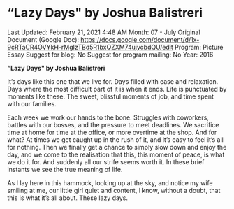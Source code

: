 # “Lazy Days" by Joshua Balistreri

Last Updated: February 21, 2021 4:48 AM
Month: 07 - July
Original Document (Google Doc): https://docs.google.com/document/d/1x-9cRTaCR4OVYkH-rMgIzTBd5R1bxQZXM74ujycbdQU/edit
Program: Picture Essay
Suggest for blog: No
Suggest for program mailing: No
Year: 2016

**“Lazy Days" by Joshua Balistreri**

It’s days like this one that we live for. Days filled with ease and relaxation. Days where the most difficult part of it is when it ends. Life is punctuated by moments like these. The sweet, blissful moments of job, and time spent with our families.

Each week we work our hands to the bone. Struggles with coworkers, battles with our bosses, and the pressure to meet deadlines. We sacrifice time at home for time at the office, or more overtime at the shop. And for what? At times we get caught up in the rush of it, and it’s easy to feel it’s all for nothing. Then we finally get a chance to simply slow down and enjoy the day, and we come to the realisation that this, this moment of peace, is what we do it for. And suddenly all our strife seems worth it. In these brief instants we see the true meaning of life.

As I lay here in this hammock, looking up at the sky, and notice my wife smiling at me, our little girl quiet and content, I know, without a doubt, that this is what it’s all about. These lazy days.